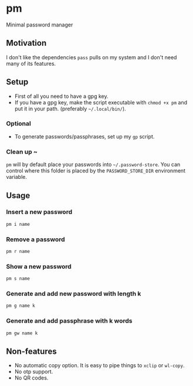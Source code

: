 # pm
Minimal password manager

## Motivation
 
I don't like the dependencies `pass` pulls on my system and I don't need many of its features.

## Setup
- First of all you need to have a gpg key.
- If you have a gpg key, make the script executable with `chmod +x pm` and put it in your path. (preferably `~/.local/bin/`).
### Optional
- To generate passwords/passphrases, set up my `gp` script.
### Clean up ~
`pm` will by default place your passwords into `~/.password-store`. You can control where this folder is placed by the `PASSWORD_STORE_DIR` environment variable.
## Usage

### Insert a new password
```sh
pm i name
```
### Remove a password
```sh
pm r name
```
### Show a new password
```sh
pm s name
```
### Generate and add new password with length k
```sh
pm g name k
```
### Generate and add passphrase with k words
```sh
pm gw name k
```

## Non-features
- No automatic copy option. It is easy to pipe things to `xclip` or `wl-copy`.
- No otp support.
- No QR codes.
